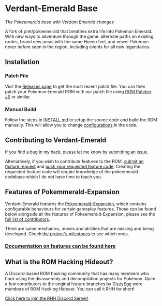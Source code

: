 # Verdant-Emerald Base
*The Pokeemerald base with Verdant Emerald changes*

A fork of pret/pokeemerald that breathes extra life into Pokemon Emerald. With new ways to adventure through the game: alternate paths on existing routes, brand new areas with the same Hoenn feel, and newer Pokemon never before seen in the region, including events for all new legendaries.

## Installation
### Patch File
Visit the [Releases page](https://github.com/fakuzatsu/verdant-emerald/releases/) to get the most recent patch file. You can then patch your Pokemon Emerald ROM with our patch file using [ROM Patcher JS](https://www.marcrobledo.com/RomPatcher.js/) or similar.

### Manual Build

Follow the steps in [INSTALL.md](https://github.com/fakuzatsu/verdant-emerald/blob/master/INSTALL.md) to setup the source code and build the ROM manually. This will allow you to change [configurations](https://github.com/fakuzatsu/verdant-emerald#features-of-pokemmerald-expansion_) in the code.

## Contributing to Verdant-Emerald

If you find a bug in my hack, please let me know by [submitting an issue](https://github.com/fakuzatsu/verdant-emerald/issues).

Alternatively, if you wish to contribute features to the ROM, [submit an feature request](https://github.com/fakuzatsu/verdant-emerald/issues) and [push your requested feature code](https://github.com/fakuzatsu/verdant-emerald/pulls). Creating the requested feature code will require knowledge of the pokeemerald codebase which I do not have time to teach you.

## Features of Pokemmerald-Expansion

Verdant-Emerald features the [Pokeemerald-Expansion](https://github.com/rh-hideout/pokeemerald-expansion?tab=readme-ov-file#what-features-are-included), which contains configurable behaviours for certain gameplay features. Those can be found below alongside all the features of Pokeemerald-Expansion. please see the [full list of contributors](https://github.com/rh-hideout/pokeemerald-expansion/wiki/Credits).

There are some mechanics, moves and abilities that are missing and being developed. Check [the project's milestones](https://github.com/rh-hideout/pokeemerald-expansion/milestones) to see which ones.


### [Documentation on features can be found here](https://github.com/rh-hideout/pokeemerald-expansion/wiki)

## What is the ROM Hacking Hideout?

A Discord-based ROM hacking community that has many members who hack using the disassembly and decompilation projects for Pokémon. Quite a few contributors to the original feature branches by DizzyEgg were members of ROM Hacking Hideout. You can call it RHH for short!

[Click here to join the RHH Discord Server!](https://discord.gg/6CzjAG6GZk)
